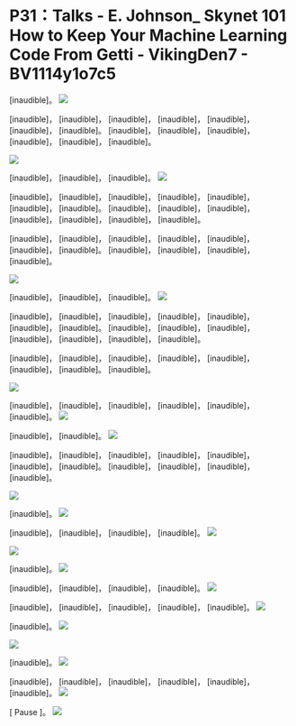 # P31：Talks - E. Johnson_ Skynet 101 How to Keep Your Machine Learning Code From Getti - VikingDen7 - BV1114y1o7c5

 [inaudible]。
![](img/11b78852fd521b5c91d5809d6e594e92_1.png)

 [inaudible]， [inaudible]， [inaudible]， [inaudible]， [inaudible]， [inaudible]， [inaudible]。 [inaudible]， [inaudible]， [inaudible]， [inaudible]， [inaudible]， [inaudible]。



![](img/11b78852fd521b5c91d5809d6e594e92_3.png)

 [inaudible]， [inaudible]， [inaudible]。
![](img/11b78852fd521b5c91d5809d6e594e92_5.png)

 [inaudible]， [inaudible]， [inaudible]， [inaudible]， [inaudible]， [inaudible]， [inaudible]。 [inaudible]， [inaudible]， [inaudible]， [inaudible]， [inaudible]， [inaudible]， [inaudible]。

 [inaudible]， [inaudible]， [inaudible]， [inaudible]， [inaudible]， [inaudible]， [inaudible]。 [inaudible]， [inaudible]， [inaudible]， [inaudible]。



![](img/11b78852fd521b5c91d5809d6e594e92_7.png)

 [inaudible]， [inaudible]， [inaudible]。
![](img/11b78852fd521b5c91d5809d6e594e92_9.png)

 [inaudible]， [inaudible]， [inaudible]， [inaudible]， [inaudible]， [inaudible]， [inaudible]。 [inaudible]， [inaudible]， [inaudible]， [inaudible]， [inaudible]， [inaudible]， [inaudible]。

 [inaudible]， [inaudible]， [inaudible]， [inaudible]， [inaudible]， [inaudible]， [inaudible]。 [inaudible]。

![](img/11b78852fd521b5c91d5809d6e594e92_11.png)

 [inaudible]， [inaudible]， [inaudible]， [inaudible]， [inaudible]， [inaudible]。
![](img/11b78852fd521b5c91d5809d6e594e92_13.png)

 [inaudible]， [inaudible]。
![](img/11b78852fd521b5c91d5809d6e594e92_15.png)

 [inaudible]， [inaudible]， [inaudible]， [inaudible]， [inaudible]， [inaudible]， [inaudible]。 [inaudible]， [inaudible]， [inaudible]， [inaudible]。



![](img/11b78852fd521b5c91d5809d6e594e92_17.png)

 [inaudible]。
![](img/11b78852fd521b5c91d5809d6e594e92_19.png)

 [inaudible]， [inaudible]， [inaudible]， [inaudible]。
![](img/11b78852fd521b5c91d5809d6e594e92_21.png)

![](img/11b78852fd521b5c91d5809d6e594e92_22.png)

 [inaudible]。
![](img/11b78852fd521b5c91d5809d6e594e92_24.png)

 [inaudible]， [inaudible]， [inaudible]， [inaudible]。
![](img/11b78852fd521b5c91d5809d6e594e92_26.png)

 [inaudible]， [inaudible]， [inaudible]， [inaudible]， [inaudible]。
![](img/11b78852fd521b5c91d5809d6e594e92_28.png)

 [inaudible]。
![](img/11b78852fd521b5c91d5809d6e594e92_30.png)

![](img/11b78852fd521b5c91d5809d6e594e92_31.png)

 [inaudible]。
![](img/11b78852fd521b5c91d5809d6e594e92_33.png)

 [inaudible]， [inaudible]， [inaudible]， [inaudible]， [inaudible]， [inaudible]。
![](img/11b78852fd521b5c91d5809d6e594e92_35.png)

 [ Pause ]。
![](img/11b78852fd521b5c91d5809d6e594e92_37.png)